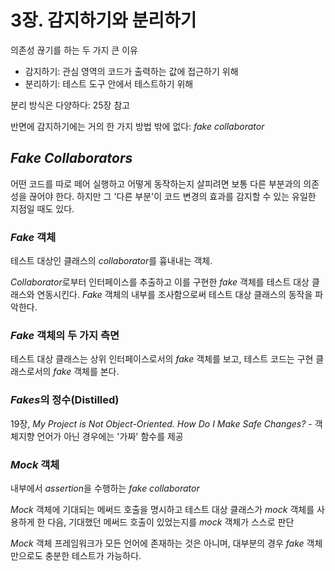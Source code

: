 # 3장. 감지하기와 분리하기

의존성 끊기를 하는 두 가지 큰 이유

* 감지하기: 관심 영역의 코드가 출력하는 값에 접근하기 위해
* 분리하기: 테스트 도구 안에서 테스트하기 위해

분리 방식은 다양하다: 25장 참고

반면에 감지하기에는 거의 한 가지 방법 밖에 없다: *fake collaborator*

## *Fake Collaborators*

어떤 코드를 따로 떼어 실행하고 어떻게 동작하는지 살피려면 보통 다른 부분과의 의존성을 끊어야 한다. 하지만 그 '다른 부분'이 코드 변경의 효과를 감지할 수 있는 유일한 지점일 때도 있다.

### *Fake* 객체

테스트 대상인 클래스의 *collaborator*를 흉내내는 객체.

*Collaborator*로부터 인터페이스를 추출하고 이를 구현한 *fake* 객체를 테스트 대상 클래스와 연동시킨다. *Fake* 객체의 내부를 조사함으로써 테스트 대상 클래스의 동작을 파악한다.

### *Fake* 객체의 두 가지 측면

테스트 대상 클래스는 상위 인터페이스로서의 *fake* 객체를 보고, 테스트 코드는 구현 클래스로서의 *fake* 객체를 본다.

### *Fakes*의 정수(Distilled)

19장, *My Project is Not Object-Oriented. How Do I Make Safe Changes?* - 객체지향 언어가 아닌 경우에는 '가짜' 함수를 제공

### *Mock* 객체

내부에서 *assertion*을 수행하는 *fake collaborator*

*Mock* 객체에 기대되는 메써드 호출을 명시하고 테스트 대상 클래스가 *mock* 객체를 사용하게 한 다음, 기대했던 메써드 호출이 있었는지를 *mock* 객체가 스스로 판단

*Mock* 객체 프레임워크가 모든 언어에 존재하는 것은 아니며, 대부분의 경우 *fake* 객체만으로도 충분한 테스트가 가능하다.
